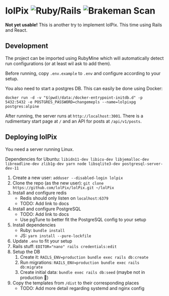 # lolPix ![Ruby/Rails](https://github.com/lolPix/lolPix/workflows/Ruby/Rails/badge.svg?branch=main) ![Brakeman Scan](https://github.com/lolPix/lolPix/workflows/Brakeman%20Scan/badge.svg?branch=main)

**Not yet usable!**
This is another try to implement lolPix. This time using Rails and React.

## Development

The project can be imported using RubyMine which will automatically detect run configurations (or at least wil ask to add them).

Before running, copy `.env.example` to `.env` and configure according to your setup.

You also need to start a postgres DB. This can easily be done using Docker:
```shell script
docker run -d -v "$(pwd)/data:/docker-entrypoint-initdb.d" -p 5432:5432 -e POSTGRES_PASSWORD=changemepls --name=lolpixpg postgres:alpine
```

After running, the server runs at `http://localhost:3001`.
There is a rudimentary start page at `/` and an API for posts at `/api/v1/posts`.

## Deploying lolPix

You need a server running Linux.

Dependencies for Ubuntu: `libidn11-dev libicu-dev libjemalloc-dev libreadline-dev zlib1g-dev yarn node libsqlite3-dev postgresql-server-dev-11`

1. Create a new user: `adduser --disabled-login lolpix`
2. Clone the repo (as the new user): `git clone https://github.com/lolPix/lolPix.git ~/lolPix`
3. Install and configure redis
    - Redis should only listen on `localhost:6379`
    - TODO: Add link to docs
4. Install and configure PostgreSQL
    - TODO: Add link to docs
    - Use pgTune to better fit the PostgreSQL config to your setup
5. Install dependencies
    - Ruby: `bundle install`
    - JS: `yarn install --pure-lockfile`
6. Update `.env` to fit your setup    
7. Rails stuff: `EDITOR="nano" rails credentials:edit`
8. Setup the DB
    1. Create it: `RAILS_ENV=production bundle exec rails db:create`
    2. Run migrations: `RAILS_ENV=production bundle exec rails db:migrate`
    3. Create initial data: `bundle exec rails db:seed` (maybe not in production 🙈)
9. Copy the templates from `/dist` to their corresponding places
    - TODO: Add more detail regarding systemd and nginx config
